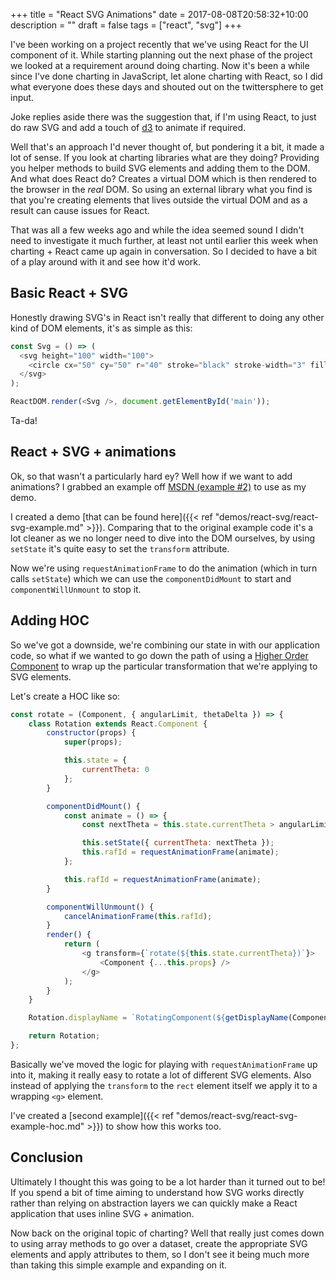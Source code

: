 +++
title = "React SVG Animations"
date = 2017-08-08T20:58:32+10:00
description = ""
draft = false
tags = ["react", "svg"]
+++

I've been working on a project recently that we've using React for the UI component of it. While starting planning out the next phase of the project we looked at a requirement around doing charting. Now it's been a while since I've done charting in JavaScript, let alone charting with React, so I did what everyone does these days and shouted out on the twittersphere to get input.

Joke replies aside there was the suggestion that, if I'm using React, to just do raw SVG and add a touch of [d3](https://d3js.org/) to animate if required.

Well that's an approach I'd never thought of, but pondering it a bit, it made a lot of sense. If you look at charting libraries what are they doing? Providing you helper methods to build SVG elements and adding them to the DOM. And what does React do? Creates a virtual DOM which is then rendered to the browser in the _real_ DOM. So using an external library what you find is that you're creating elements that lives outside the virtual DOM and as a result can cause issues for React.

That was all a few weeks ago and while the idea seemed sound I didn't need to investigate it much further, at least not until earlier this week when charting + React came up again in conversation. So I decided to have a bit of a play around with it and see how it'd work.

## Basic React + SVG

Honestly drawing SVG's in React isn't really that different to doing any other kind of DOM elements, it's as simple as this:

```js
const Svg = () => (
  <svg height="100" width="100">
    <circle cx="50" cy="50" r="40" stroke="black" stroke-width="3" fill="red" />
  </svg>
);

ReactDOM.render(<Svg />, document.getElementById('main'));
```

Ta-da!

## React + SVG + animations

Ok, so that wasn't a particularly hard ey? Well how if we want to add animations? I grabbed an example off [MSDN (example #2)](https://msdn.microsoft.com/en-us/library/gg193979(v=vs.85).aspx#example2) to use as my demo.

I created a demo [that can be found here]({{< ref "demos/react-svg/react-svg-example.md" >}}). Comparing that to the original example code it's a lot cleaner as we no longer need to dive into the DOM ourselves, by using `setState` it's quite easy to set the `transform` attribute.

Now we're using `requestAnimationFrame` to do the animation (which in turn calls `setState`) which we can use the `componentDidMount` to start and `componentWillUnmount` to stop it.

## Adding HOC

So we've got a downside, we're combining our state in with our application code, so what if we wanted to go down the path of using a [Higher Order Component](https://facebook.github.io/react/docs/higher-order-components.html) to wrap up the particular transformation that we're applying to SVG elements.

Let's create a HOC like so:

```js
const rotate = (Component, { angularLimit, thetaDelta }) => {
    class Rotation extends React.Component {
        constructor(props) {
            super(props);

            this.state = {
                currentTheta: 0
            };
        }

        componentDidMount() {
            const animate = () => {
                const nextTheta = this.state.currentTheta > angularLimit ? 0 : this.state.currentTheta + thetaDelta;

                this.setState({ currentTheta: nextTheta });
                this.rafId = requestAnimationFrame(animate);
            };

            this.rafId = requestAnimationFrame(animate);
        }

        componentWillUnmount() {
            cancelAnimationFrame(this.rafId);
        }
        render() {
            return (
                <g transform={`rotate(${this.state.currentTheta})`}>
                    <Component {...this.props} />
                </g>
            );
        }
    }

    Rotation.displayName = `RotatingComponent(${getDisplayName(Component)})`;

    return Rotation;
};
```

Basically we've moved the logic for playing with `requestAnimationFrame` up into it, making it really easy to rotate a lot of different SVG elements. Also instead of applying the `transform` to the `rect` element itself we apply it to a wrapping `<g>` element.

I've created a [second example]({{< ref "demos/react-svg/react-svg-example-hoc.md" >}}) to show how this works too.

## Conclusion

Ultimately I thought this was going to be a lot harder than it turned out to be! If you spend a bit of time aiming to understand how SVG works directly rather than relying on abstraction layers we can quickly make a React application that uses inline SVG + animation.

Now back on the original topic of charting? Well that really just comes down to using array methods to go over a dataset, create the appropriate SVG elements and apply attributes to them, so I don't see it being much more than taking this simple example and expanding on it.